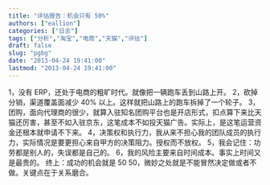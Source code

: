 ```yaml
---
title: "评估报告：机会只有 50%"
authors: ["eallion"]
categories: ["日志"]
tags: ["分析","淘宝","电商","天猫","评估"]
draft: false
slug: "pgbg"
date: "2013-04-24 19:41:00"
lastmod: "2013-04-24 19:41:00"
---
```


1，没有 ERP，还处于电商的粗旷时代。就像把一辆跑车丢到山路上开。
2，砍掉分销，渠道覆盖面减少 40% 以上。这样就把山路上的跑车拆掉了一个轮子。
3，团购，面向代理商的很少，就算入驻知名团购平台也是开店形式，扣点算下来比天猫还厉害，甚至不如入驻京东，这笔成本不如投天猫广告。实际上，是这笔运营资金还根本就申请不下来。
4，决策权和执行力，我从来不担心我的团队成员的执行力，实际情况是要更担心来自甲方的决策阻力。授权而不放权。
5，我会记住：功劳都是别人的，失误都是自己的。
6，我的风险主要来自时间成本。事实上时间又是最贵的。
终上：成功的机会就是 50 50，微妙之处就是不能冒然决定做或者不做。关键点在于关系磨合。
